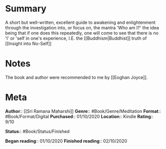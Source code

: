 # Summary
A short but well-written, excellent guide to awakening and enlightenment through the investigation into, or focus on, the mantra 'Who am I?' the idea being that if one does this repeatedly, one will come to see that there is no 'I' or 'self in one's experience, I.E. the [[Buddhism|Buddhist]] truth of [[Insight into No-Self]]



# Notes
The book and author were recommended to me by [[Eoghan Joyce]].

# Meta
**Author**:: [[Sri Ramana Maharshi]] 
**Genre**:: #Book/Genre/Meditation
**Format**:: #Book/Format/Digital
**Purchased**:: 01/10/2020
**Location**:: Kindle
**Rating**:: 9/10

**Status**:: #Book/Status/Finished

**Began reading**:: 01/10/2020
**Finished reading**:: 02/10/2020